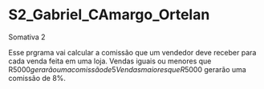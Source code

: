 # S2_Gabriel_CAmargo_Ortelan
 Somativa 2

Esse prgrama vai calcular a comissão que um vendedor deve receber para cada venda feita em uma loja.
Vendas iguais ou menores que R$5000 gerarão uma comissão de 5%.  
Vendas maiores que R$5000 gerarão uma comissão de 8%. 
